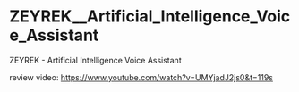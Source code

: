 # ZEYREK__Artificial_Intelligence_Voice_Assistant
ZEYREK - Artificial Intelligence Voice Assistant

review video: https://www.youtube.com/watch?v=UMYjadJ2js0&t=119s
